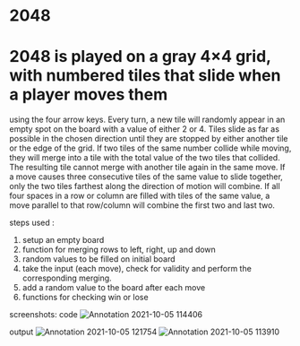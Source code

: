 # 2048
# 2048 is played on a gray 4×4 grid, with numbered tiles that slide when a player moves them
using the four arrow keys. Every turn, a new tile will randomly appear in an empty spot on the
board with a value of either 2 or 4. Tiles slide as far as possible in the chosen direction until they
are stopped by either another tile or the edge of the grid. If two tiles of the same number collide
while moving, they will merge into a tile with the total value of the two tiles that collided. The
resulting tile cannot merge with another tile again in the same move. If a move causes three
consecutive tiles of the same value to slide together, only the two tiles farthest along the
direction of motion will combine. If all four spaces in a row or column are filled with tiles of the
same value, a move parallel to that row/column will combine the first two and last two.


steps used :
1. setup an empty board 
2. function for merging rows to left, right, up and down
3. random values to be filled on initial board
4. take the input (each move), check for validity and perform the corresponding merging. 
5. add a random value to the board after each move
6. functions for checking win or lose

screenshots: 
code 
![Annotation 2021-10-05 114406](https://user-images.githubusercontent.com/91930683/135972599-058b50c3-9b81-4740-a9d3-4d50ee603fa5.png)

output
![Annotation 2021-10-05 121754](https://user-images.githubusercontent.com/91930683/135973835-32800dc2-d3bd-4e57-ab34-7a82df1ddca6.png)
![Annotation 2021-10-05 113910](https://user-images.githubusercontent.com/91930683/135972899-3e9811df-af9a-433c-8538-9d93a1397708.png)
